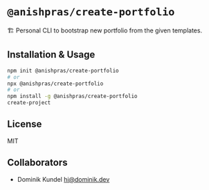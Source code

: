 # `@anishpras/create-portfolio`

🏗 Personal CLI to bootstrap new portfolio from the given templates.

## Installation & Usage

```bash
npm init @anishpras/create-portfolio
# or
npx @anishpras/create-portfolio
# or
npm install -g @anishpras/create-portfolio
create-project
```

## License

MIT

## Collaborators

- Dominik Kundel <hi@dominik.dev>